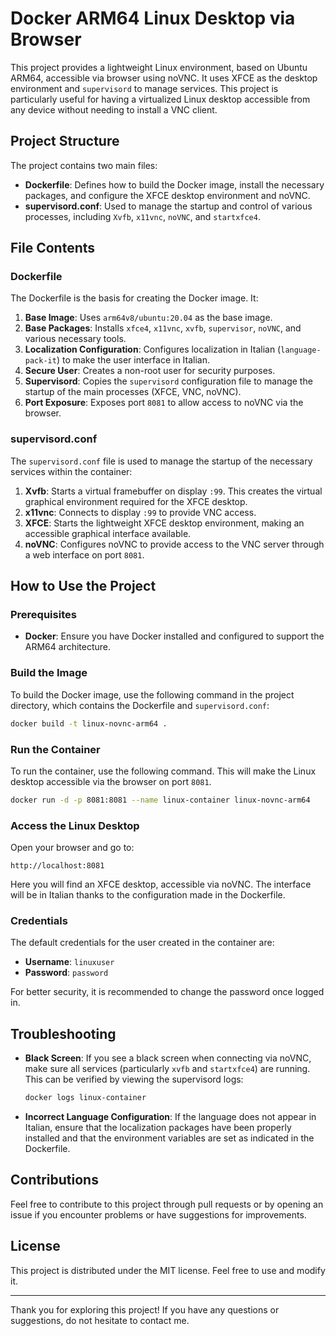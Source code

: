 # Docker ARM64 Linux Desktop via Browser

This project provides a lightweight Linux environment, based on Ubuntu ARM64, accessible via browser using noVNC. It uses XFCE as the desktop environment and `supervisord` to manage services. This project is particularly useful for having a virtualized Linux desktop accessible from any device without needing to install a VNC client.

## Project Structure
The project contains two main files:

- **Dockerfile**: Defines how to build the Docker image, install the necessary packages, and configure the XFCE desktop environment and noVNC.
- **supervisord.conf**: Used to manage the startup and control of various processes, including `Xvfb`, `x11vnc`, `noVNC`, and `startxfce4`.

## File Contents

### Dockerfile
The Dockerfile is the basis for creating the Docker image. It:

1. **Base Image**: Uses `arm64v8/ubuntu:20.04` as the base image.
2. **Base Packages**: Installs `xfce4`, `x11vnc`, `xvfb`, `supervisor`, `noVNC`, and various necessary tools.
3. **Localization Configuration**: Configures localization in Italian (`language-pack-it`) to make the user interface in Italian.
4. **Secure User**: Creates a non-root user for security purposes.
5. **Supervisord**: Copies the `supervisord` configuration file to manage the startup of the main processes (XFCE, VNC, noVNC).
6. **Port Exposure**: Exposes port `8081` to allow access to noVNC via the browser.

### supervisord.conf
The `supervisord.conf` file is used to manage the startup of the necessary services within the container:

1. **Xvfb**: Starts a virtual framebuffer on display `:99`. This creates the virtual graphical environment required for the XFCE desktop.
2. **x11vnc**: Connects to display `:99` to provide VNC access.
3. **XFCE**: Starts the lightweight XFCE desktop environment, making an accessible graphical interface available.
4. **noVNC**: Configures noVNC to provide access to the VNC server through a web interface on port `8081`.

## How to Use the Project

### Prerequisites
- **Docker**: Ensure you have Docker installed and configured to support the ARM64 architecture.

### Build the Image
To build the Docker image, use the following command in the project directory, which contains the Dockerfile and `supervisord.conf`:

```sh
docker build -t linux-novnc-arm64 .
```

### Run the Container
To run the container, use the following command. This will make the Linux desktop accessible via the browser on port `8081`.

```sh
docker run -d -p 8081:8081 --name linux-container linux-novnc-arm64
```

### Access the Linux Desktop
Open your browser and go to:

```
http://localhost:8081
```

Here you will find an XFCE desktop, accessible via noVNC. The interface will be in Italian thanks to the configuration made in the Dockerfile.

### Credentials
The default credentials for the user created in the container are:

- **Username**: `linuxuser`
- **Password**: `password`

For better security, it is recommended to change the password once logged in.

## Troubleshooting
- **Black Screen**: If you see a black screen when connecting via noVNC, make sure all services (particularly `xvfb` and `startxfce4`) are running. This can be verified by viewing the supervisord logs:
  ```sh
  docker logs linux-container
  ```

- **Incorrect Language Configuration**: If the language does not appear in Italian, ensure that the localization packages have been properly installed and that the environment variables are set as indicated in the Dockerfile.

## Contributions
Feel free to contribute to this project through pull requests or by opening an issue if you encounter problems or have suggestions for improvements.

## License
This project is distributed under the MIT license. Feel free to use and modify it.

---
Thank you for exploring this project! If you have any questions or suggestions, do not hesitate to contact me.

